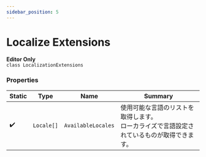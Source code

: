 ```yaml
---
sidebar_position: 5
---
```


# Localize Extensions

**Editor Only**  
`class LocalizationExtensions`

### Properties

|Static|Type|Name|Summary|
|---|---|---|---|
|✔️|`Locale[]`|`AvailableLocales`|使用可能な言語のリストを取得します。<br />ローカライズで言語設定されているものが取得できます。|

